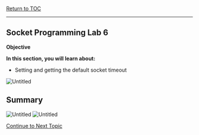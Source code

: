 <a href="https://github.com/CyberTrainingUSAF/04-IDE-s-and-Algorithms-Pt.-1/blob/master/00-Table-of-Contents.md" rel="Return to TOC"> Return to TOC </a>

---

## Socket Programming Lab 6

**Objective**

**In this section, you will learn about:**
* Setting and getting the default socket timeout

![Untitled](https://user-images.githubusercontent.com/47218652/60993363-f3b5e100-a313-11e9-8a1f-de3b459b9ae6.png)

## Summary

![Untitled](https://user-images.githubusercontent.com/47218652/60993294-c5380600-a313-11e9-83c8-0c2a61e48a8b.png)
![Untitled](https://user-images.githubusercontent.com/47218652/60993330-ded94d80-a313-11e9-8f42-5129e4ab0391.png)

<a href="https://github.com/Bpmhome/Socket-Programming/blob/master/Socket%20Programming%20Lab7.md" > Continue to Next Topic </a>
